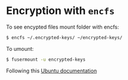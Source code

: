 Encryption with `encfs`
======================

To see encypted files mount folder with encfs:

  ```sh
  $ encfs ~/.encrypted-keys/ ~/encrypted-keys/
  ```

To umount:

  ```sh
  $ fusermount -u encrypted-keys
  ```


Following this [Ubuntu documentation](https://help.ubuntu.com/community/FolderEncryption)
